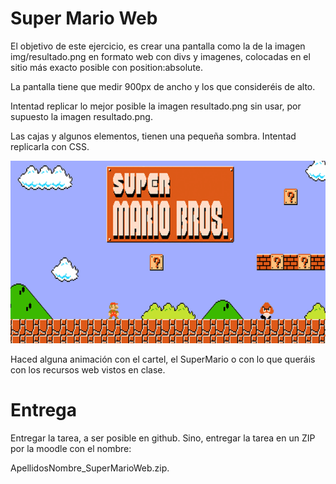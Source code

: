 # Super Mario Web

El objetivo de este ejercicio, es crear una pantalla como la de la imagen img/resultado.png en formato web con divs y imagenes, colocadas en el sitio más exacto posible con position:absolute.

La pantalla tiene que medir 900px de ancho y los que consideréis de alto.

Intentad replicar lo mejor posible la imagen resultado.png sin usar, por supuesto la imagen resultado.png.

Las cajas y algunos elementos, tienen una pequeña sombra. Intentad replicarla con CSS.

![Resultado](./img/resultado.png)

Haced alguna animación con el cartel, el SuperMario o con lo que queráis con los recursos web vistos en clase.

# Entrega

Entregar la tarea, a ser posible en github. Sino, entregar la tarea en un ZIP por la moodle con el nombre:

ApellidosNombre_SuperMarioWeb.zip.

